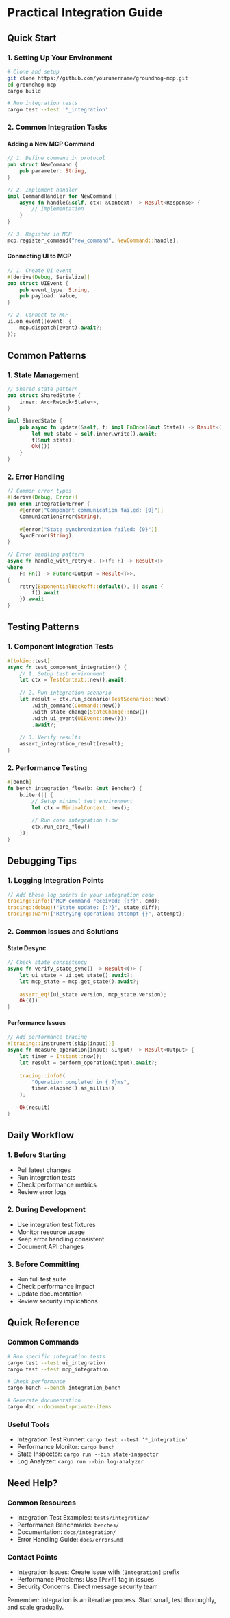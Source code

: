 # Practical Integration Guide

## Quick Start

### 1. Setting Up Your Environment
```bash
# Clone and setup
git clone https://github.com/yourusername/groundhog-mcp.git
cd groundhog-mcp
cargo build

# Run integration tests
cargo test --test '*_integration'
```

### 2. Common Integration Tasks

#### Adding a New MCP Command
```rust
// 1. Define command in protocol
pub struct NewCommand {
    pub parameter: String,
}

// 2. Implement handler
impl CommandHandler for NewCommand {
    async fn handle(&self, ctx: &Context) -> Result<Response> {
        // Implementation
    }
}

// 3. Register in MCP
mcp.register_command("new_command", NewCommand::handle);
```

#### Connecting UI to MCP
```rust
// 1. Create UI event
#[derive(Debug, Serialize)]
pub struct UIEvent {
    pub event_type: String,
    pub payload: Value,
}

// 2. Connect to MCP
ui.on_event(|event| {
    mcp.dispatch(event).await?;
});
```

## Common Patterns

### 1. State Management
```rust
// Shared state pattern
pub struct SharedState {
    inner: Arc<RwLock<State>>,
}

impl SharedState {
    pub async fn update(&self, f: impl FnOnce(&mut State)) -> Result<()> {
        let mut state = self.inner.write().await;
        f(&mut state);
        Ok(())
    }
}
```

### 2. Error Handling
```rust
// Common error types
#[derive(Debug, Error)]
pub enum IntegrationError {
    #[error("Component communication failed: {0}")]
    CommunicationError(String),
    
    #[error("State synchronization failed: {0}")]
    SyncError(String),
}

// Error handling pattern
async fn handle_with_retry<F, T>(f: F) -> Result<T>
where
    F: Fn() -> Future<Output = Result<T>>,
{
    retry(ExponentialBackoff::default(), || async {
        f().await
    }).await
}
```

## Testing Patterns

### 1. Component Integration Tests
```rust
#[tokio::test]
async fn test_component_integration() {
    // 1. Setup test environment
    let ctx = TestContext::new().await;
    
    // 2. Run integration scenario
    let result = ctx.run_scenario(TestScenario::new()
        .with_command(Command::new())
        .with_state_change(StateChange::new())
        .with_ui_event(UIEvent::new()))
        .await?;
    
    // 3. Verify results
    assert_integration_result(result);
}
```

### 2. Performance Testing
```rust
#[bench]
fn bench_integration_flow(b: &mut Bencher) {
    b.iter(|| {
        // Setup minimal test environment
        let ctx = MinimalContext::new();
        
        // Run core integration flow
        ctx.run_core_flow()
    });
}
```

## Debugging Tips

### 1. Logging Integration Points
```rust
// Add these log points in your integration code
tracing::info!("MCP command received: {:?}", cmd);
tracing::debug!("State update: {:?}", state_diff);
tracing::warn!("Retrying operation: attempt {}", attempt);
```

### 2. Common Issues and Solutions

#### State Desync
```rust
// Check state consistency
async fn verify_state_sync() -> Result<()> {
    let ui_state = ui.get_state().await?;
    let mcp_state = mcp.get_state().await?;
    
    assert_eq!(ui_state.version, mcp_state.version);
    Ok(())
}
```

#### Performance Issues
```rust
// Add performance tracing
#[tracing::instrument(skip(input))]
async fn measure_operation(input: &Input) -> Result<Output> {
    let timer = Instant::now();
    let result = perform_operation(input).await?;
    
    tracing::info!(
        "Operation completed in {:?}ms",
        timer.elapsed().as_millis()
    );
    
    Ok(result)
}
```

## Daily Workflow

### 1. Before Starting
- Pull latest changes
- Run integration tests
- Check performance metrics
- Review error logs

### 2. During Development
- Use integration test fixtures
- Monitor resource usage
- Keep error handling consistent
- Document API changes

### 3. Before Committing
- Run full test suite
- Check performance impact
- Update documentation
- Review security implications

## Quick Reference

### Common Commands
```bash
# Run specific integration tests
cargo test --test ui_integration
cargo test --test mcp_integration

# Check performance
cargo bench --bench integration_bench

# Generate documentation
cargo doc --document-private-items
```

### Useful Tools
- Integration Test Runner: `cargo test --test '*_integration'`
- Performance Monitor: `cargo bench`
- State Inspector: `cargo run --bin state-inspector`
- Log Analyzer: `cargo run --bin log-analyzer`

## Need Help?

### Common Resources
- Integration Test Examples: `tests/integration/`
- Performance Benchmarks: `benches/`
- Documentation: `docs/integration/`
- Error Handling Guide: `docs/errors.md`

### Contact Points
- Integration Issues: Create issue with `[Integration]` prefix
- Performance Problems: Use `[Perf]` tag in issues
- Security Concerns: Direct message security team

Remember: Integration is an iterative process. Start small, test thoroughly, and scale gradually. 